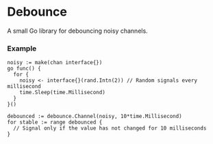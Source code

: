 # Debounce
A small Go library for debouncing noisy channels.

### Example
```golang
noisy := make(chan interface{})
go func() {
  for {
    noisy <- interface{}(rand.Intn(2)) // Random signals every millisecond
    time.Sleep(time.Millisecond)
  }
}()

debounced := debounce.Channel(noisy, 10*time.Millisecond)
for stable := range debounced {
  // Signal only if the value has not changed for 10 milliseconds
}
```
